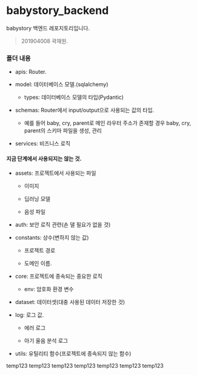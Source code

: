 # babystory_backend

babystory 백엔드 레포지토리입니다.

> 201904008 곽재원.

### 폴더 내용

- apis: Router.

- model: 데이터베이스 모델.(sqlalchemy)

  - types: 데이터베이스 모델의 타입(Pydantic)

- schemas: Router에서 input/output으로 사용되는 값의 타입.

  - 예를 들어 baby, cry, parent로 메인 라우터 주소가 존재할 경우 baby, cry, parent의 스키마 파일을 생성, 관리

- services: 비즈니스 로직

#### 지금 단계에서 사용되지는 않는 것.

- assets: 프로젝트에서 사용되는 파일

  - 이미지

  - 딥러닝 모델

  - 음성 파일

- auth: 보안 로직 관련(손 댈 필요가 없을 것)

- constants: 상수(변하지 않는 값)

  - 프로젝트 경로

  - 도메인 이름.

- core: 프로젝트에 종속되는 중요한 로직

  - env: 암호화 환경 변수

- dataset: 데이터셋(대충 사용된 데이터 저장한 것)

- log: 로그 값.

  - 에러 로그

  - 아기 울음 분석 로그

- utils: 유틸리티 함수(프로젝트에 종속되지 않는 함수)

temp123
temp123
temp123
temp123
temp123
temp123
temp123
